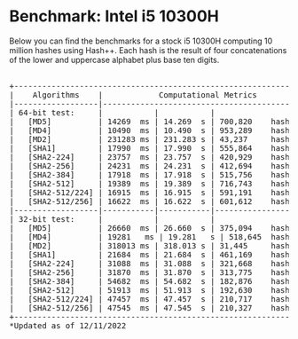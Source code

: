 <h1>Benchmark: Intel i5 10300H</h1>
Below you can find the benchmarks for a stock i5 10300H computing 10 million hashes using Hash++. Each hash is the result of four concatenations of the lower and uppercase alphabet plus base ten digits.
<br><br>

<pre>
+----------------------------------------------------------------+
|    Algorithms    |            Computational Metrics            |
|------------------|---------------------------------------------|
| 64-bit test:     |           |           |                     |
|   [MD5]          | 14269  ms | 14.269  s | 700,820    hashes/s |
|   [MD4]          | 10490  ms | 10.490  s | 953,289    hashes/s |
|   [MD2]          | 231283 ms | 231.283 s | 43,237     hashes/s | 
|   [SHA1]         | 17990  ms | 17.990  s | 555,864    hashes/s |
|   [SHA2-224]     | 23757  ms | 23.757  s | 420,929    hashes/s |
|   [SHA2-256]     | 24231  ms | 24.231  s | 412,694    hashes/s |
|   [SHA2-384]     | 17918  ms | 17.918  s | 515,756    hashes/s |
|   [SHA2-512]     | 19389  ms | 19.389  s | 716,743    hashes/s |
|   [SHA2-512/224] | 16915  ms | 16.915  s | 591,191    hashes/s |
|   [SHA2-512/256] | 16622  ms | 16.622  s | 601,612    hashes/s |
|------------------|-----------|-----------|---------------------|
| 32-bit test:     |           |           |                     |
|   [MD5]          | 26660  ms | 26.660  s | 375,094    hashes/s |
|   [MD4]          | 19281   ms | 19.281   s | 518,645  hashes/s |
|   [MD2]          | 318013 ms | 318.013 s | 31,445     hashes/s |
|   [SHA1]         | 21684  ms | 21.684  s | 461,169    hashes/s |
|   [SHA2-224]     | 31088  ms | 31.088  s | 321,668    hashes/s |
|   [SHA2-256]     | 31870  ms | 31.870  s | 313,775    hashes/s |
|   [SHA2-384]     | 54682  ms | 54.682  s | 182,876    hashes/s |
|   [SHA2-512]     | 51913  ms | 51.913  s | 192,630    hashes/s |
|   [SHA2-512/224] | 47457  ms | 47.457  s | 210,717    hashes/s |
|   [SHA2-512/256] | 47545  ms | 47.545  s | 210,327    hashes/s |
+----------------------------------------------------------------+
*Updated as of 12/11/2022
</pre
